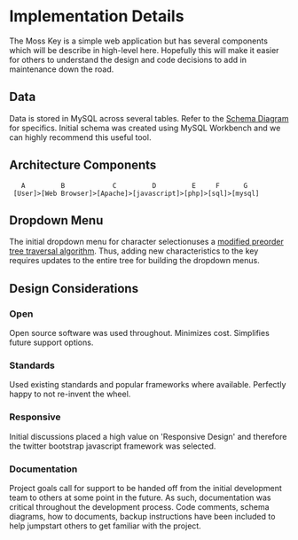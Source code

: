 # Implementation Details
The Moss Key is a simple web application but has several components which will be describe in high-level here.  Hopefully this will make it easier for others to understand the design and code decisions to add in maintenance down the road.

## Data
Data is stored in MySQL across several tables.  Refer to the [Schema Diagram](https://docs.google.com/drawings/d/1hsYuWH6XhbKBrbOBh2Q-OVCEWxAa-OF5mJIrrtirZ84/edit) for specifics.  Initial schema was created using MySQL Workbench and we can highly recommend this useful tool.


## Architecture Components
```
   A         B            C         D         E     F      G
 [User]>[Web Browser]>[Apache]>[javascript]>[php]>[sql]>[mysql]
```

## Dropdown Menu
The initial dropdown menu for character selectionuses a [modified preorder tree traversal algorithm](http://mikehillyer.com/articles/managing-hierarchical-data-in-mysql/).  Thus, adding new characteristics to the key requires updates to the entire tree for building the dropdown menus.

## Design Considerations
### Open
Open source software was used throughout.  Minimizes cost.  Simplifies future support options.
### Standards
Used existing standards and popular frameworks where available.  Perfectly happy to not re-invent the wheel.
### Responsive
Initial discussions placed a high value on 'Responsive Design' and therefore the twitter bootstrap javascript framework was selected. 
### Documentation
Project goals call for support to be handed off from the initial development team to others at some point in the future.  As such, documentation was critical throughout the development process.  Code comments, schema diagrams, how to documents, backup instructions have been included to help jumpstart others to get familiar with the project. 
